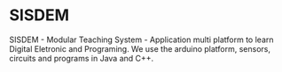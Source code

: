 # SISDEM

SISDEM - Modular Teaching System - Application multi platform to learn Digital Eletronic and Programing. We use the arduino platform, sensors, circuits and programs in Java and C++.
